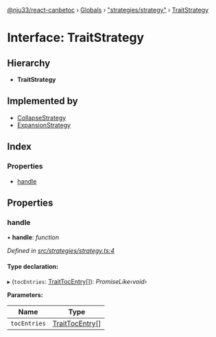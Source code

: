 [@nju33/react-canbetoc](../README.md) › [Globals](../globals.md) › ["strategies/strategy"](../modules/_strategies_strategy_.md) › [TraitStrategy](_strategies_strategy_.traitstrategy.md)

# Interface: TraitStrategy

## Hierarchy

* **TraitStrategy**

## Implemented by

* [CollapseStrategy](../classes/_strategies_collapse_collapse_strategy_.collapsestrategy.md)
* [ExpansionStrategy](../classes/_strategies_expansion_expansion_strategy_.expansionstrategy.md)

## Index

### Properties

* [handle](_strategies_strategy_.traitstrategy.md#handle)

## Properties

###  handle

• **handle**: *function*

*Defined in [src/strategies/strategy.ts:4](https://github.com/nju33/react-canbetoc/blob/21df68e/src/strategies/strategy.ts#L4)*

#### Type declaration:

▸ (`tocEntries`: [TraitTocEntry](_entities_toc_entry_.traittocentry.md)[]): *PromiseLike‹void›*

**Parameters:**

Name | Type |
------ | ------ |
`tocEntries` | [TraitTocEntry](_entities_toc_entry_.traittocentry.md)[] |
